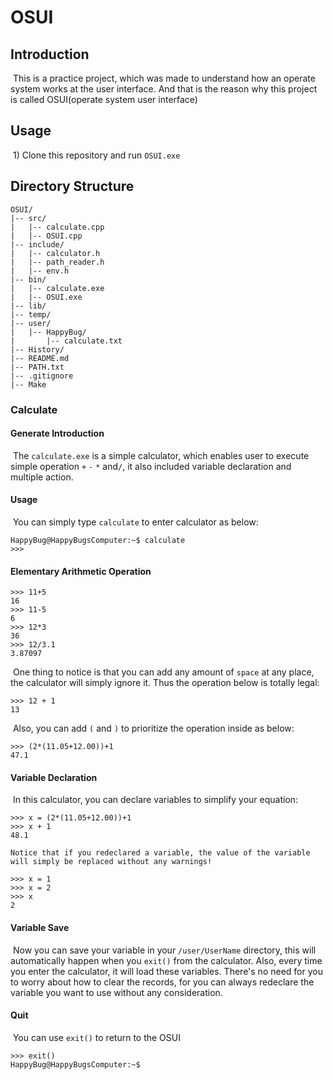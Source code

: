# OSUI

## Introduction

​    This is a practice project, which was made to understand how an operate system works at the user interface. And that is the reason why this project is called OSUI(operate system user interface)

## Usage

​	1) Clone this repository and run `OSUI.exe`

## Directory Structure

```
OSUI/
|-- src/
|   |-- calculate.cpp
|	|-- OSUI.cpp
|-- include/
|   |-- calculator.h
|   |-- path_reader.h
|   |-- env.h
|-- bin/
|   |-- calculate.exe
|   |-- OSUI.exe
|-- lib/
|-- temp/
|-- user/
|   |-- HappyBug/
|       |-- calculate.txt
|-- History/
|-- README.md
|-- PATH.txt
|-- .gitignore
|-- Make
```

### Calculate

#### Generate Introduction

​    The `calculate.exe` is a simple calculator, which enables user to execute simple operation `+` `-` `*` and`/`, it also included variable declaration and multiple action. 

#### Usage

​    You can simply type `calculate` to enter calculator as below:

```
HappyBug@HappyBugsComputer:~$ calculate
>>>
```

#### Elementary Arithmetic Operation

```
>>> 11+5
16
>>> 11-5
6
>>> 12*3
36
>>> 12/3.1
3.87097
```

​	One thing to notice is that you can add any amount of `space` at any place, the calculator will simply ignore it. Thus the operation below is totally legal: 

```
>>> 12 + 1
13
```

​	Also, you can add `(` and `)` to prioritize the operation inside as below:

```
>>> (2*(11.05+12.00))+1
47.1
```

#### Variable Declaration

​	In this calculator, you can declare variables to simplify your equation:
```
>>> x = (2*(11.05+12.00))+1
>>> x + 1
48.1
```

 	Notice that if you redeclared a variable, the value of the variable will simply be replaced without any warnings!

```
>>> x = 1
>>> x = 2
>>> x
2
```

#### Variable Save

​	Now you can save your variable in your `/user/UserName` directory, this will automatically happen when you `exit()` from the calculator. Also, every time you enter the calculator, it will load these variables. There's no need for you to worry about how to clear the records, for you can always redeclare the variable you want to use without any consideration. 

#### Quit

​	You can use `exit()` to return to the OSUI

```
>>> exit()
HappyBug@HappyBugsComputer:~$
```

